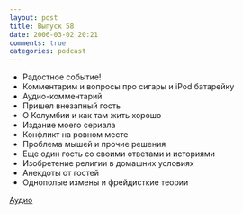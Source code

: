 ```yaml
---
layout: post
title: Выпуск 58
date: 2006-03-02 20:21
comments: true
categories: podcast
---
```


- Радостное событие!
- Комментарим и вопросы про сигары и iPod батарейку
- Аудио-комментарий
- Пришел внезапный гость
- О Колумбии и как там жить хорошо
- Издание моего сериала
- Конфликт на ровном месте
- Проблема мышей и прочие решения
- Еще один гость со своими ответами и историями
- Изобретение религии в домашних условиях
- Анекдоты от гостей
- Однополые измены и фрейдисткие теории

[Аудио](https://podcast.umputun.com/media/ump_podcast58.mp3)
<audio src="https://podcast.umputun.com/media/ump_podcast58.mp3" preload="none">